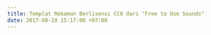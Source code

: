 ```yaml
---
title: Templat Rekaman Berlisensi CC0 dari "Free to Use Sounds"
date: 2017-08-10 15:17:00 +07:00
---
```


